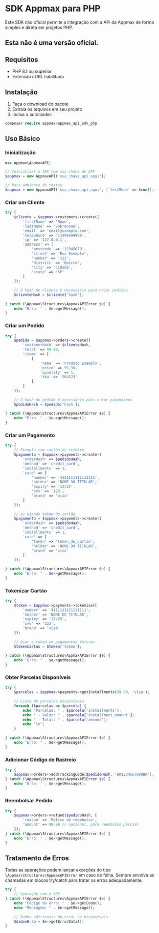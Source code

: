# SDK Appmax para PHP

Este SDK não oficial permite a integração com a API da Appmax de forma simples e direta em projetos PHP.

## Esta não é uma versão oficial.

## Requisitos

- PHP 8.1 ou superior
- Extensão cURL habilitada

## Instalação

1. Faça o download do pacote
2. Extraia os arquivos em seu projeto
3. Inclua o autoloader:

```php
composer require appmax/appmax_api_sdk_php 
```

## Uso Básico

### Inicialização

```php
use Appmax\AppmaxAPI;

// Inicializar o SDK com sua chave de API
$appmax = new AppmaxAPI('sua_chave_api_aqui');

// Para ambiente de testes
$appmax = new AppmaxAPI('sua_chave_api_aqui', ['testMode' => true]);
```

### Criar um Cliente

```php
try {
    $cliente = $appmax->customers->create([
        'firstName' => 'Nome',
        'lastName' => 'Sobrenome',
        'email' => 'email@exemplo.com',
        'telephone' => '11999999999',
        'ip' => '127.0.0.1',
        'address' => [
            'postcode' => '12345678',
            'street' => 'Rua Exemplo',
            'number' => '123',
            'district' => 'Bairro',
            'city' => 'Cidade',
            'state' => 'SP'
        ]
    ]);
    
    // O hash do cliente é necessário para criar pedidos
    $clienteHash = $cliente['hash'];
    
} catch (\Appmax\Structures\AppmaxAPIError $e) {
    echo "Erro: " . $e->getMessage();
}
```

### Criar um Pedido

```php
try {
    $pedido = $appmax->orders->create([
        'customerHash' => $clienteHash,
        'total' => 99.90,
        'items' => [
            [
                'name' => 'Produto Exemplo',
                'price' => 99.90,
                'quantity' => 1,
                'sku' => 'SKU123'
            ]
        ]
    ]);
    
    // O hash do pedido é necessário para criar pagamentos
    $pedidoHash = $pedido['hash'];
    
} catch (\Appmax\Structures\AppmaxAPIError $e) {
    echo "Erro: " . $e->getMessage();
}
```

### Criar um Pagamento

```php
try {
    // Exemplo com cartão de crédito
    $pagamento = $appmax->payments->create([
        'orderHash' => $pedidoHash,
        'method' => 'credit_card',
        'installments' => 1,
        'card' => [
            'number' => '4111111111111111',
            'holder' => 'NOME DO TITULAR',
            'expiry' => '12/25',
            'cvv' => '123',
            'brand' => 'visa'
        ]
    ]);
    
    // Ou usando token do cartão
    $pagamento = $appmax->payments->create([
        'orderHash' => $pedidoHash,
        'method' => 'credit_card',
        'installments' => 1,
        'card' => [
            'token' => 'token_do_cartao',
            'holder' => 'NOME DO TITULAR',
            'brand' => 'visa'
        ]
    ]);
    
} catch (\Appmax\Structures\AppmaxAPIError $e) {
    echo "Erro: " . $e->getMessage();
}
```

### Tokenizar Cartão

```php
try {
    $token = $appmax->payments->tokenize([
        'number' => '4111111111111111',
        'holder' => 'NOME DO TITULAR',
        'expiry' => '12/25',
        'cvv' => '123',
        'brand' => 'visa'
    ]);
    
    // Usar o token em pagamentos futuros
    $tokenCartao = $token['token'];
    
} catch (\Appmax\Structures\AppmaxAPIError $e) {
    echo "Erro: " . $e->getMessage();
}
```

### Obter Parcelas Disponíveis

```php
try {
    $parcelas = $appmax->payments->getInstallments(99.90, 'visa');
    
    // Lista de parcelas disponíveis
    foreach ($parcelas as $parcela) {
        echo "Parcelas: " . $parcela['installments'];
        echo " - Valor: " . $parcela['installment_amount'];
        echo " - Total: " . $parcela['amount'];
        echo "\n";
    }
    
} catch (\Appmax\Structures\AppmaxAPIError $e) {
    echo "Erro: " . $e->getMessage();
}
```

### Adicionar Código de Rastreio

```php
try {
    $appmax->orders->addTrackingCode($pedidoHash, 'BR1234567890BR');
} catch (\Appmax\Structures\AppmaxAPIError $e) {
    echo "Erro: " . $e->getMessage();
}
```

### Reembolsar Pedido

```php
try {
    $appmax->orders->refund($pedidoHash, [
        'reason' => 'Motivo do reembolso',
        'amount' => 99.90 // opcional, para reembolso parcial
    ]);
} catch (\Appmax\Structures\AppmaxAPIError $e) {
    echo "Erro: " . $e->getMessage();
}
```

## Tratamento de Erros

Todas as operações podem lançar exceções do tipo `\Appmax\Structures\AppmaxAPIError` em caso de falha. Sempre envolva as chamadas em blocos try/catch para tratar os erros adequadamente.

```php
try {
    // Operação com o SDK
} catch (\Appmax\Structures\AppmaxAPIError $e) {
    echo "Código do erro: " . $e->getCode();
    echo "Mensagem: " . $e->getMessage();
    
    // Dados adicionais do erro, se disponíveis
    $dadosErro = $e->getErrorData();
}
```
